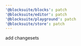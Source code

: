 ```yaml
---
'@blocksuite/blocks': patch
'@blocksuite/editor': patch
'@blocksuite/playground': patch
'@blocksuite/store': patch
---
```


add changesets
